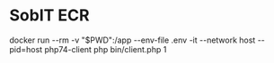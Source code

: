 # SobIT ECR

docker run --rm -v "$PWD":/app --env-file .env -it --network host --pid=host php74-client php bin/client.php 1